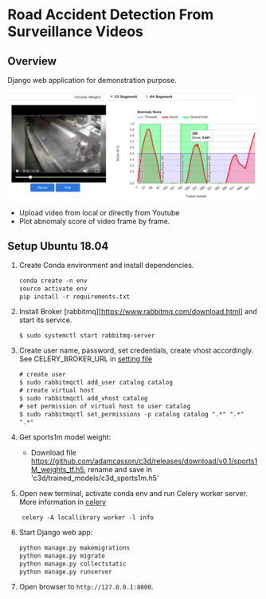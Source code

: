 # Road Accident Detection From Surveillance Videos

## Overview

Django web application for demonstration purpose.

![plotscore](staticfiles/images/plot.png)

* Upload video from local or directly from Youtube
* Plot abnomaly score of video frame by frame.


## Setup Ubuntu 18.04

1. Create Conda environment and install dependencies.
   ```
   conda create -n env
   source activate env
   pip install -r requirements.txt
   ```
   
2. Install Broker [rabbitmq][https://www.rabbitmq.com/download.html] and start its service.
   ```
   $ sudo systemctl start rabbitmq-server
   ```
   
3. Create user name, password, set credentials, create vhost accordingly. See CELERY_BROKER_URL in [setting file](locallibrary/setting.py)
   ```
   # create user
   $ sudo rabbitmqctl add_user catalog catalog
   # create virtual host
   $ sudo rabbitmqctl add_vhost catalog
   # set permission of virtual host to user catalog
   $ sudo rabbitmqctl set_permissions -p catalog catalog ".*" ".*" ".*"
   ```  

4. Get sports1m model weight:
    -  Download file https://github.com/adamcasson/c3d/releases/download/v0.1/sports1M_weights_tf.h5, rename and save in 'c3d/trained_models/c3d_sports1m.h5'
    
5. Open new terminal, activate conda env and run Celery worker server. More information in [celery](http://docs.celeryproject.org/en/latest/getting-started/first-steps-with-celery.html#tut-celery)
```
    celery -A locallibrary worker -l info
```

6. Start Django web app:
   ```
   python manage.py makemigrations
   python manage.py migrate
   python manage.py collectstatic
   python manage.py runserver
   ```
   
7. Open browser to `http://127.0.0.1:8000`.
